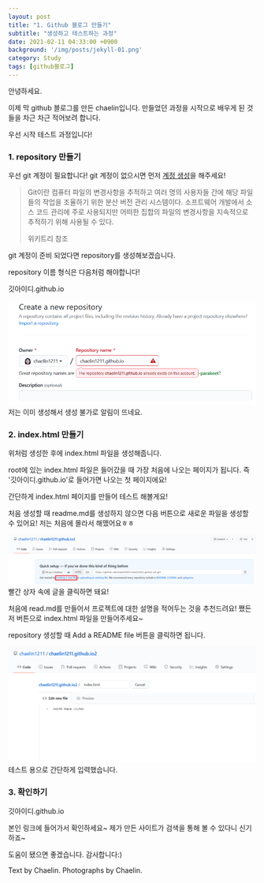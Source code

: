 ```yaml
---
layout: post
title: "1. Github 블로그 만들기"
subtitle: "생성하고 테스트하는 과정"
date: 2021-02-11 04:33:00 +0900
background: '/img/posts/jekyll-01.png'
category: Study
tags: [github블로그]
---
```


안녕하세요.


이제 막 github 블로그를 만든 chaelin입니다. 만들었던 과정을 시작으로 배우게 된 것들을 차근 차근 적어보려 합니다.


우선 시작 테스트 과정입니다!

<h3>1. repository 만들기</h3>
우선 git 계정이 필요합니다! git 계정이 없으시면 먼저 <a href="https://github.com">계정 생성</a>을 해주세요!

<blockquote class="blockquote"> Git이란 컴퓨터 파일의 변경사항을 추적하고 여러 명의 사용자들 간에 해당 파일들의 작업을 조율하기 위한 분산 버전 관리 시스템이다. 소프트웨어 개발에서 소스 코드 관리에 주로 사용되지만 어떠한 집합의 파일의 변경사항을 지속적으로 추적하기 위해 사용될 수 있다.


<p class = "placeholder">위키트리 참조</p>
</blockquote>

git 계정이 준비 되었다면 repository를 생성해보겠습니다.

repository 이름 형식은 다음처럼 해야합니다!

<p class="hight-block">깃아이디.github.io</p>

<img class="img-fluid" src="/img/posts/inPost/jekyll-01-01.png">
<span class="caption text-muted">저는 이미 생성해서 생성 불가로 알림이 뜨네요.</span>

<h3>2. index.html 만들기</h3>

위처럼 생성한 후에 index.html 파일을 생성해줍니다. 

root에 있는 index.html 파일은 들어갔을 때 가장 처음에 나오는 페이지가 됩니다. 즉 '깃아이디.github.io'로 들어가면 나오는 첫 페이지에요!

간단하게 index.html 페이지를 만들어 테스트 해볼게요!

처음 생성할 때 readme.md를 생성하지 않으면 다음 버튼으로 새로운 파일을 생성할 수 있어요! 저는 처음에 몰라서 해맸어요ㅎㅎ 


<img class="img-fluid" src="/img/posts/inPost/jekyll-01-02.png">
<span class="caption text-muted">빨간 상자 속에 글을 클릭하면 돼요!</span>

처음에 read.md를 만들어서 프로젝트에 대한 설명을 적어두는 것을 추천드려요! 쨌든 저 버튼으로 index.html 파일을 만들어주세요~

repository 생성할 때 Add a README file 버튼을 클릭하면 됩니다.

<img class="img-fluid" src="/img/posts/inPost/jekyll-01-03.png">
<span class="caption text-muted">테스트 용으로 간단하게 입력했습니다.</span>

<h3>3. 확인하기</h3>
<p class="hight-block">깃아이디.github.io</p>

본인 링크에 들어가서 확인하세요~   제가 만든 사이트가 검색을 통해 볼 수 있다니 신기하죠~

도움이 됐으면 좋겠습니다. 감사합니다:)


<p class = "placeholder">Text by Chaelin. Photographs by Chaelin.</p>